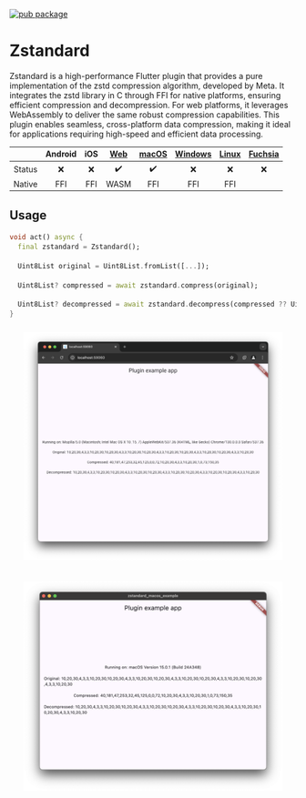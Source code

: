 [![pub package](https://img.shields.io/pub/v/zstandard.svg)](https://pub.dev/packages/zstandard)

# Zstandard

Zstandard is a high-performance Flutter plugin that provides a pure implementation of the zstd compression algorithm, developed by Meta. It integrates the zstd library in C through FFI for native platforms, ensuring efficient compression and decompression. For web platforms, it leverages WebAssembly to deliver the same robust compression capabilities. This plugin enables seamless, cross-platform data compression, making it ideal for applications requiring high-speed and efficient data processing.

|        |      Android       | iOS | [Web](https://flutter.dev/web) | [macOS](https://flutter.dev/desktop) | [Windows](https://flutter.dev/desktop) | [Linux](https://flutter.dev/desktop) | [Fuchsia](https://fuchsia.dev/) |
|:------:|:------------------:| :-----: |:------------------------------:| :-----: | :-----: | :-----: | :-----: |
| Status | ❌ | ❌ | :heavy_check_mark: | :heavy_check_mark: | ❌ | ❌ | ❌ |
| Native |        FFI         | FFI |              WASM              | FFI | FFI | FFI | |

## Usage

```dart
void act() async {
  final zstandard = Zstandard();

  Uint8List original = Uint8List.fromList([...]);

  Uint8List? compressed = await zstandard.compress(original);
  
  Uint8List? decompressed = await zstandard.decompress(compressed ?? Uint8List(0));
}
```

<p align="center"><img width="90%" vspace="10" src="https://github.com/landamessenger/zstandard/blob/master/zstandard_web/images/sample.png"></p>

<p align="center"><img width="90%" vspace="10" src="https://github.com/landamessenger/zstandard/blob/master/zstandard_macos/images/sample.png"></p>

